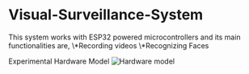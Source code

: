 # Visual-Surveillance-System
This system works with ESP32 powered microcontrollers and its main functionalities are,
\\*Recording videos
\\*Recognizing Faces

Experimental Hardware Model
![Hardware model](./20250126_190506.jpg)
